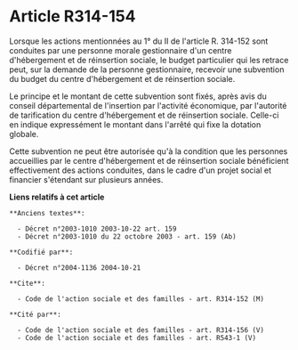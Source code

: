 # Article R314-154

Lorsque les actions mentionnées au 1° du II de l'article R. 314-152 sont conduites par une personne morale gestionnaire d'un
centre d'hébergement et de réinsertion sociale, le budget particulier qui les retrace peut, sur la demande de la personne
gestionnaire, recevoir une subvention du budget du centre d'hébergement et de réinsertion sociale.

Le principe et le montant de cette subvention sont fixés, après avis du conseil départemental de l'insertion par l'activité
économique, par l'autorité de tarification du centre d'hébergement et de réinsertion sociale. Celle-ci en indique
expressément le montant dans l'arrêté qui fixe la dotation globale.

Cette subvention ne peut être autorisée qu'à la condition que les personnes accueillies par le centre d'hébergement et de
réinsertion sociale bénéficient effectivement des actions conduites, dans le cadre d'un projet social et financier s'étendant
sur plusieurs années.

**Liens relatifs à cet article**

	**Anciens textes**:

	  - Décret n°2003-1010 2003-10-22 art. 159
	  - Décret n°2003-1010 du 22 octobre 2003 - art. 159 (Ab)

	**Codifié par**:

	  - Décret n°2004-1136 2004-10-21

	**Cite**:

	  - Code de l'action sociale et des familles - art. R314-152 (M)

	**Cité par**:

	  - Code de l'action sociale et des familles - art. R314-156 (V)
	  - Code de l'action sociale et des familles - art. R543-1 (V)
